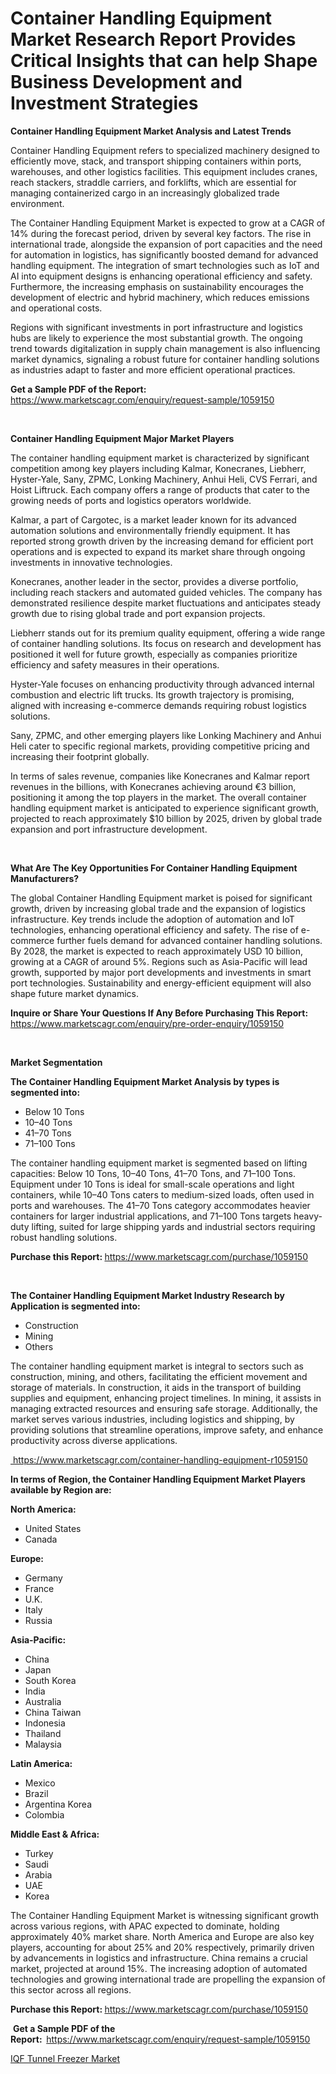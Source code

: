 <p><h1>Container Handling Equipment Market Research Report Provides Critical Insights that can help Shape Business Development and Investment Strategies</h1></p><p><strong>Container Handling Equipment Market Analysis and Latest Trends</strong></p>
<p><p>Container Handling Equipment refers to specialized machinery designed to efficiently move, stack, and transport shipping containers within ports, warehouses, and other logistics facilities. This equipment includes cranes, reach stackers, straddle carriers, and forklifts, which are essential for managing containerized cargo in an increasingly globalized trade environment.</p><p>The Container Handling Equipment Market is expected to grow at a CAGR of 14% during the forecast period, driven by several key factors. The rise in international trade, alongside the expansion of port capacities and the need for automation in logistics, has significantly boosted demand for advanced handling equipment. The integration of smart technologies such as IoT and AI into equipment designs is enhancing operational efficiency and safety. Furthermore, the increasing emphasis on sustainability encourages the development of electric and hybrid machinery, which reduces emissions and operational costs.</p><p>Regions with significant investments in port infrastructure and logistics hubs are likely to experience the most substantial growth. The ongoing trend towards digitalization in supply chain management is also influencing market dynamics, signaling a robust future for container handling solutions as industries adapt to faster and more efficient operational practices.</p></p>
<p><strong>Get a Sample PDF of the Report:&nbsp;</strong> <a href="https://www.marketscagr.com/enquiry/request-sample/1059150?utm_campaign=2561&utm_medium=2&utm_source=Github&utm_content=ia&utm_term=20022025&utm_id=container-handling-equipment">https://www.marketscagr.com/enquiry/request-sample/1059150</a></p>
<p>&nbsp;</p>
<p><strong>Container Handling Equipment Major Market Players</strong></p>
<p><p>The container handling equipment market is characterized by significant competition among key players including Kalmar, Konecranes, Liebherr, Hyster-Yale, Sany, ZPMC, Lonking Machinery, Anhui Heli, CVS Ferrari, and Hoist Liftruck. Each company offers a range of products that cater to the growing needs of ports and logistics operators worldwide.</p><p>Kalmar, a part of Cargotec, is a market leader known for its advanced automation solutions and environmentally friendly equipment. It has reported strong growth driven by the increasing demand for efficient port operations and is expected to expand its market share through ongoing investments in innovative technologies.</p><p>Konecranes, another leader in the sector, provides a diverse portfolio, including reach stackers and automated guided vehicles. The company has demonstrated resilience despite market fluctuations and anticipates steady growth due to rising global trade and port expansion projects.</p><p>Liebherr stands out for its premium quality equipment, offering a wide range of container handling solutions. Its focus on research and development has positioned it well for future growth, especially as companies prioritize efficiency and safety measures in their operations.</p><p>Hyster-Yale focuses on enhancing productivity through advanced internal combustion and electric lift trucks. Its growth trajectory is promising, aligned with increasing e-commerce demands requiring robust logistics solutions.</p><p>Sany, ZPMC, and other emerging players like Lonking Machinery and Anhui Heli cater to specific regional markets, providing competitive pricing and increasing their footprint globally.</p><p>In terms of sales revenue, companies like Konecranes and Kalmar report revenues in the billions, with Konecranes achieving around €3 billion, positioning it among the top players in the market. The overall container handling equipment market is anticipated to experience significant growth, projected to reach approximately $10 billion by 2025, driven by global trade expansion and port infrastructure development.</p></p>
<p>&nbsp;</p>
<p><strong>What Are The Key Opportunities For Container Handling Equipment Manufacturers?</strong></p>
<p><p>The global Container Handling Equipment market is poised for significant growth, driven by increasing global trade and the expansion of logistics infrastructure. Key trends include the adoption of automation and IoT technologies, enhancing operational efficiency and safety. The rise of e-commerce further fuels demand for advanced container handling solutions. By 2028, the market is expected to reach approximately USD 10 billion, growing at a CAGR of around 5%. Regions such as Asia-Pacific will lead growth, supported by major port developments and investments in smart port technologies. Sustainability and energy-efficient equipment will also shape future market dynamics.</p></p>
<p><strong>Inquire or Share Your Questions If Any Before Purchasing This Report:</strong> <a href="https://www.marketscagr.com/enquiry/pre-order-enquiry/1059150?utm_campaign=2561&utm_medium=2&utm_source=Github&utm_content=ia&utm_term=20022025&utm_id=container-handling-equipment">https://www.marketscagr.com/enquiry/pre-order-enquiry/1059150</a></p>
<p>&nbsp;</p>
<p><strong>Market Segmentation</strong></p>
<p><strong>The Container Handling Equipment Market Analysis by types is segmented into:</strong></p>
<p><ul><li>Below 10 Tons</li><li>10–40 Tons</li><li>41–70 Tons</li><li>71–100 Tons</li></ul></p>
<p><p>The container handling equipment market is segmented based on lifting capacities: Below 10 Tons, 10–40 Tons, 41–70 Tons, and 71–100 Tons. Equipment under 10 Tons is ideal for small-scale operations and light containers, while 10–40 Tons caters to medium-sized loads, often used in ports and warehouses. The 41–70 Tons category accommodates heavier containers for larger industrial applications, and 71–100 Tons targets heavy-duty lifting, suited for large shipping yards and industrial sectors requiring robust handling solutions.</p></p>
<p><strong>Purchase this Report:&nbsp;</strong><a href="https://www.marketscagr.com/purchase/1059150?utm_campaign=2561&utm_medium=2&utm_source=Github&utm_content=ia&utm_term=20022025&utm_id=container-handling-equipment">https://www.marketscagr.com/purchase/1059150</a></p>
<p>&nbsp;</p>
<p><strong>The Container Handling Equipment Market Industry Research by Application is segmented into:</strong></p>
<p><ul><li>Construction</li><li>Mining</li><li>Others</li></ul></p>
<p><p>The container handling equipment market is integral to sectors such as construction, mining, and others, facilitating the efficient movement and storage of materials. In construction, it aids in the transport of building supplies and equipment, enhancing project timelines. In mining, it assists in managing extracted resources and ensuring safe storage. Additionally, the market serves various industries, including logistics and shipping, by providing solutions that streamline operations, improve safety, and enhance productivity across diverse applications.</p></p>
<p><a href="https://www.marketscagr.com/container-handling-equipment-r1059150?utm_campaign=2561&utm_medium=2&utm_source=Github&utm_content=ia&utm_term=20022025&utm_id=container-handling-equipment">&nbsp;https://www.marketscagr.com/container-handling-equipment-r1059150</a></p>
<p><strong>In terms of Region, the Container Handling Equipment Market Players available by Region are:</strong></p>
<p>
    <p> <strong> North America: </strong>
        <ul>
            <li>United States</li>
            <li>Canada</li>
        </ul>
        </p> 
    <p> <strong> Europe: </strong>
        <ul>
            <li>Germany</li>
            <li>France</li>
            <li>U.K.</li>
            <li>Italy</li>
            <li>Russia</li>
        </ul>
        </p> 
    <p> <strong> Asia-Pacific: </strong>
        <ul>
            <li>China</li>
            <li>Japan</li>
            <li>South Korea</li>
            <li>India</li>
            <li>Australia</li>
            <li>China Taiwan</li>
            <li>Indonesia</li>
            <li>Thailand</li>
            <li>Malaysia</li>
        </ul>
        </p> 
    <p> <strong> Latin America: </strong>
        <ul>
            <li>Mexico</li>
            <li>Brazil</li>
            <li>Argentina Korea</li>
            <li>Colombia</li>
        </ul>
        </p> 
    <p> <strong> Middle East & Africa: </strong>
        <ul>
            <li>Turkey</li>
            <li>Saudi</li>
            <li>Arabia</li>
            <li>UAE</li>
            <li>Korea</li>
        </ul>
    </p>
    </p>
<p><p>The Container Handling Equipment Market is witnessing significant growth across various regions, with APAC expected to dominate, holding approximately 40% market share. North America and Europe are also key players, accounting for about 25% and 20% respectively, primarily driven by advancements in logistics and infrastructure. China remains a crucial market, projected at around 15%. The increasing adoption of automated technologies and growing international trade are propelling the expansion of this sector across all regions.</p></p>
<p><strong>Purchase this Report: </strong><a href="https://www.marketscagr.com/purchase/1059150?utm_campaign=2561&utm_medium=2&utm_source=Github&utm_content=ia&utm_term=20022025&utm_id=container-handling-equipment">https://www.marketscagr.com/purchase/1059150</a></p>
<p>&nbsp;<strong>Get a Sample PDF of the Report:&nbsp;&nbsp;</strong><a href="https://www.marketscagr.com/enquiry/request-sample/1059150?utm_campaign=2561&utm_medium=2&utm_source=Github&utm_content=ia&utm_term=20022025&utm_id=container-handling-equipment">https://www.marketscagr.com/enquiry/request-sample/1059150</a></p>
<p><strong></strong></p>
<p><p><a href="https://github.com/barnickclara79/Market-Research-Report-List-1/blob/main/iqf-tunnel-freezer-market.md?utm_campaign=2561&utm_medium=2&utm_source=Github&utm_content=ia&utm_term=20022025&utm_id=container-handling-equipment">IQF Tunnel Freezer Market</a></p></p>